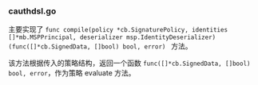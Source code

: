 ### cauthdsl.go

主要实现了 `func compile(policy *cb.SignaturePolicy, identities []*mb.MSPPrincipal, deserializer msp.IdentityDeserializer) (func([]*cb.SignedData, []bool) bool, error) ` 方法。

该方法根据传入的策略结构，返回一个函数 `func([]*cb.SignedData, []bool) bool, error`，作为策略 evaluate 方法。